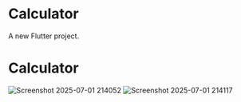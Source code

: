 # Calculator

A new Flutter project.

# Calculator

![Screenshot 2025-07-01 214052](https://github.com/user-attachments/assets/01424b62-0868-4ab5-8282-452889090df1)
![Screenshot 2025-07-01 214117](https://github.com/user-attachments/assets/926d7454-3e1c-4aaa-9b29-6257e9d75da9)
